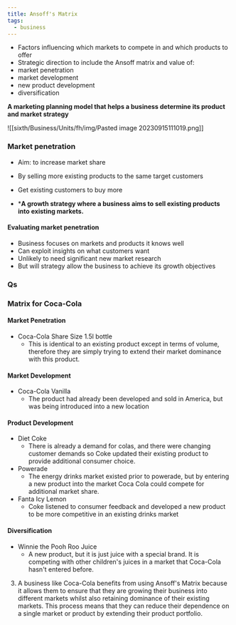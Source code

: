 ```yaml
---
title: Ansoff's Matrix
tags:
  - business
---
```

- Factors influencing which markets to compete in and which products to offer
- Strategic direction to include the Ansoff matrix and value of:
- market penetration
- market development
- new product development
- diversification

**A marketing planning model that helps a business determine its product and market strategy**

![[sixth/Business/Units/fh/img/Pasted image 20230915111019.png]]

### Market penetration

- Aim: to increase market share
- By selling more existing products to the same target customers
- Get existing customers to buy more


- ***A growth strategy where a business aims to sell existing products into existing markets.**

#### Evaluating market penetration

- Business focuses on markets and products it knows well
- Can exploit insights on what customers want
- Unlikely to need significant new market research
- But will strategy allow the business to achieve its growth objectives

### Qs

### Matrix for Coca-Cola

#### Market Penetration

- Coca-Cola Share Size 1.5l bottle
	- This is identical to an existing product except in terms of volume, therefore they are simply trying to extend their market dominance with this product.

#### Market Development


- Coca-Cola Vanilla
	- The product had already been developed and sold in America, but was being introduced into a new location

#### Product Development

- Diet Coke
	- There is already a demand for colas, and there were changing customer demands so Coke updated their existing product to provide additional consumer choice.
- Powerade
	- The energy drinks market existed prior to powerade, but by entering a new product into the market Coca Cola could compete for additional market share.
- Fanta Icy Lemon
	- Coke listened to consumer feedback and developed a new product to be more competitive in an existing drinks market
#### Diversification

- Winnie the Pooh Roo Juice
	- A new product, but it is just juice with a special brand.  It is competing with other children's juices in a market that Coca-Cola hasn't entered before.


3) A business like Coca-Cola benefits from using Ansoff's Matrix because it allows them to ensure that they are growing their business into different markets whilst also retaining dominance of their existing markets. This process means that they can reduce their dependence on a single market or product by extending their product portfolio.



‎‎
